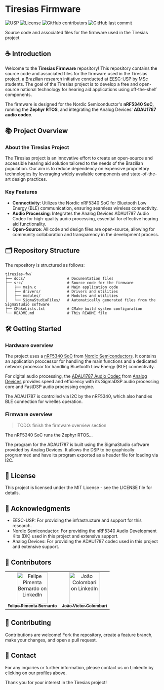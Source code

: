 # Tiresias Firmware

![USP](https://img.shields.io/badge/research-EESC_USP-blue?style=for-the-badge)
![License](https://img.shields.io/badge/License-MIT-green?style=for-the-badge)
![GitHub contributors](https://img.shields.io/github/contributors/felipepimentab/tiresias-fw?style=for-the-badge)
![GitHub last commit](https://img.shields.io/github/last-commit/felipepimentab/tiresias-fw?style=for-the-badge)

Source code and associated files for the firmware used in the Tiresias project

## ☕️ Introduction

Welcome to the **Tiresias Firmware** repository! This repository contains the source code and associated files for the firmware used in the Tiresias project, a Brazilian research initiative conducted at [EESC-USP](https://www.eesc.usp.br/) by MSc students. The goal of the Tiresias project is to develop a free and open-source national technology for hearing aid applications using off-the-shelf components.

The firmware is designed for the Nordic Semiconductor's **nRF5340 SoC**, running the **Zephyr RTOS**, and integrating the Analog Devices' **ADAU1787 audio codec**.

## 📚 Project Overview

### About the Tiresias Project

The Tiresias project is an innovative effort to create an open-source and accessible hearing aid solution tailored to the needs of the Brazilian population. Our aim is to reduce dependency on expensive proprietary technologies by leveraging widely available components and state-of-the-art design practices.

### Key Features

- **Connectivity**: Utilizes the Nordic nRF5340 SoC for Bluetooth Low Energy (BLE) communication, ensuring seamless wireless connectivity.
- **Audio Processing**: Integrates the Analog Devices ADAU1787 Audio Codec for high-quality audio processing, essential for effective hearing aid functionality.
- **Open-Source**: All code and design files are open-source, allowing for community collaboration and transparency in the development process.

## 🗂️ Repository Structure

The repository is structured as follows:

```plaintext
tiresias-fw/
├── docs/                   # Documentation files
├── src/                    # Source code for the firmware
│   ├── main.c              # Main application code
│   ├── drivers/            # Drivers and utilities
│   ├── modules/            # Modules and utilities
│   └── SigmaStudioFiles/   # Automatically generated files from the SigmaStudio software
├── CMakeLists.txt          # CMake build system configuration
└── README.md               # This README file
```

## 🛠️ Getting Started

### Hardware overview

The project uses a [nRF5340 SoC](https://www.nordicsemi.com/Products/nRF5340) from [Nordic Semiconductors](https://www.nordicsemi.com). It contains an application proccessor for handling the main functions and a dedicated network processor for handling Bluetooth Low Energy (BLE) connectivity.

For digital audio processing, the [ADAU1787 Audio Codec](https://www.analog.com/en/products/adau1787.html) from [Analog Devices](https://www.analog.com/en/index.html) provides speed and efficiency with its SigmaDSP audio processing core and FastDSP audio processing engine.

The ADAU1787 is controlled via I2C by the nRF5340, which also handles BLE connection for wirelles operation.

### Firmware overview

> TODO: finish the firmware overview section

The nRF5340 SoC runs the Zephyr RTOS...

The program for the ADAU1787 is built using the SigmaStudio software provided by Analog Devices. It allows the DSP to be graphically programmed and have its program exported as a header file for loading via I2C.

## 📝 License

This project is licensed under the MIT License - see the LICENSE file for details.

## 📮 Acknowledgments

- EESC-USP: For providing the infrastructure and support for this research.
- Nordic Semiconductor: For providing the nRF5340 Audio Development Kits (DK) used in this project and extensive support.
- Analog Devices: For providing the ADAU1787 codec used in this project and extensive support.

## 👥 Contributors

<table>
  <tr>
    <td align="center">
      <a href="https://www.linkedin.com/in/felipepimentab/">
        <img src="https://media.licdn.com/dms/image/v2/D4D03AQFyoYsj9tdKNQ/profile-displayphoto-shrink_800_800/profile-displayphoto-shrink_800_800/0/1703206014313?e=1730937600&v=beta&t=18_O5J1wTH-HddT_AuEWWBmmE-W6BBoCV4ESLxacxYU" width="100px;" alt="Felipe Pimenta Bernardo on LinkedIn"/><br>
        <sub>
          <b>Felipe Pimenta Bernardo</b>
        </sub>
      </a>
    </td>
    <td align="center">
      <a href="https://www.linkedin.com/in/joaocolombari/">
        <img src="https://media.licdn.com/dms/image/v2/D4D03AQFsZ0xGEuZxrg/profile-displayphoto-shrink_800_800/profile-displayphoto-shrink_800_800/0/1692278514805?e=1730937600&v=beta&t=4HyZxSg3sPDtpvB7AkE4bi-QBfpsZywh1Njb9Q2T2sY" width="100px;" alt="João Colombari on LinkedIn"/><br>
        <sub>
          <b>João Victor Colombari</b>
        </sub>
      </a>
    </td>
  </tr>
</table>

## 🤝 Contributing

Contributions are welcome! Fork the repository, create a feature branch, make your changes, and open a pull request.

## 📩 Contact

For any inquiries or further information, please contact us on LinkedIn by clicking on our profiles above.

Thank you for your interest in the Tiresias project!
